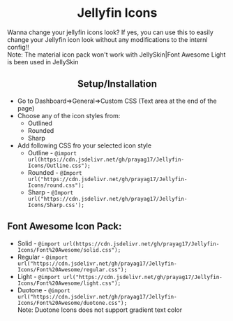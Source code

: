 <h1 align="center">Jellyfin Icons</h1>
<div class="info">
Wanna change your jellyfin icons look? If yes, you can use this to easily change your Jellyfin icon look without any modifications to the internl config!!
<br>Note: The material icon pack won't work with JellySkin|Font Awesome Light is been used in JellySkin
</div>
<div class="setup">
<h2 align="center">Setup/Installation</h2>
<ul>
<li>Go to Dashboard=>General=>Custom CSS (Text area at the end of the page)</li>
<li>Choose any of the icon styles from:
<ul>
<li>Outlined</li>
<li>Rounded</li>
<li>Sharp</li>
</ul>
</li>
<li>Add following CSS fro your selected icon style
<ul>
<li>Outline - <code>@import url(https://cdn.jsdelivr.net/gh/prayag17/Jellyfin-Icons/Outline.css");</code></li>
<li>Rounded - <code>@Import url("https://cdn.jsdelivr.net/gh/prayag17/Jellyfin-Icons/round.css");</code></li>
<li>Sharp - <code>@Import url("https://cdn.jsdelivr.net/gh/prayag17/Jellyfin-Icons/Sharp.css');</code></li>
</ul>
</li>
</ul>
</div>
  <h2>Font Awesome Icon Pack:</h2>
  <ul>
    <li>Solid - <code>@import url(https://cdn.jsdelivr.net/gh/prayag17/Jellyfin-Icons/Font%20Awesome/solid.css");</code></li>
    <li>Regular - <code>@import url("https://cdn.jsdelivr.net/gh/prayag17/Jellyfin-Icons/Font%20Awesome/regular.css");</code></li>
    <li>Light - <code>@import url("https://cdn.jsdelivr.net/gh/prayag17/Jellyfin-Icons/Font%20Awesome/light.css");</code></li>
    <li>Duotone - <code>@import url("https://cdn.jsdelivr.net/gh/prayag17/Jellyfin-Icons/Font%20Awesome/duotone.css");</code></li>
    Note: Duotone Icons does not support gradient text color
  </ul>
</div>

